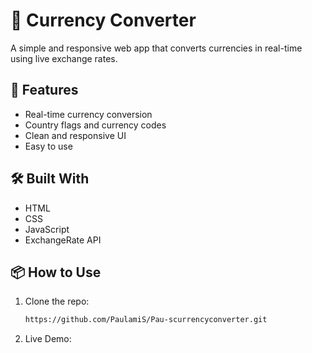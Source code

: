 # 💱 Currency Converter

A simple and responsive web app that converts currencies in real-time using live exchange rates.

## 🚀 Features

- Real-time currency conversion
- Country flags and currency codes
- Clean and responsive UI
- Easy to use

## 🛠️ Built With

- HTML
- CSS
- JavaScript
- ExchangeRate API 

## 📦 How to Use

1. Clone the repo:
   ```bash
   https://github.com/PaulamiS/Pau-scurrencyconverter.git
2. Live Demo:

